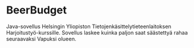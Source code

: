 # BeerBudget
Java-sovellus Helsingin Yliopiston Tietojenkäsittelytieteenlaitoksen Harjoitustyö-kurssille. Sovellus laskee kuinka paljon saat säästettyä rahaa seuraavaksi Vapuksi olueen.		
